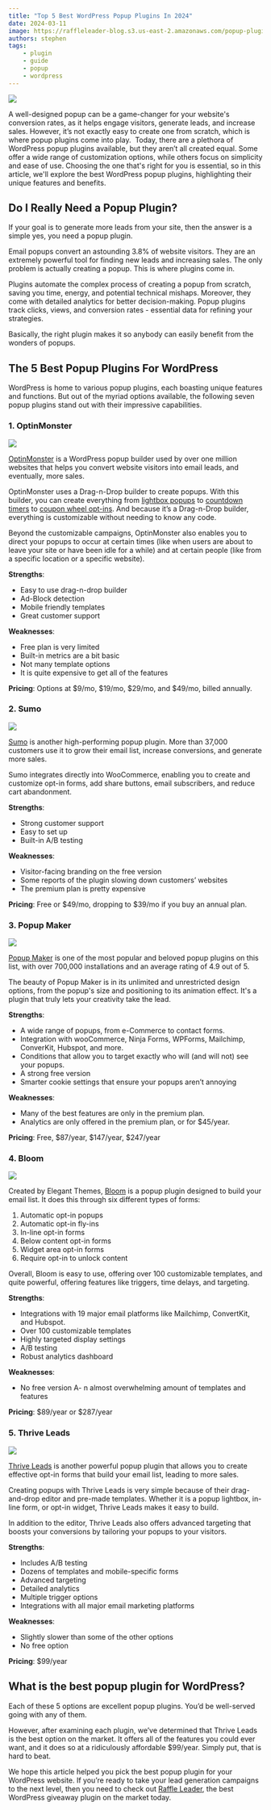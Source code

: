 ```yaml
---
title: "Top 5 Best WordPress Popup Plugins In 2024"
date: 2024-03-11
image: https://raffleleader-blog.s3.us-east-2.amazonaws.com/popup-plugin-2024.png
authors: stephen
tags:
    - plugin
    - guide
    - popup
    - wordpress
---
```


![](https://raffleleader-blog.s3.us-east-2.amazonaws.com/popup-plugin-2024.png)

A well-designed popup can be a game-changer for your website's conversion rates, as it helps engage visitors, generate leads, and increase sales. However, it’s not exactly easy to create one from scratch, which is where popup plugins come into play. 
Today, there are a plethora of WordPress popup plugins available, but they aren’t all created equal. Some offer a wide range of customization options, while others focus on simplicity and ease of use. Choosing the one that's right for you is essential, so in this article, we'll explore the best WordPress popup plugins, highlighting their unique features and benefits.

## Do I Really Need a Popup Plugin?

If your goal is to generate more leads from your site, then the answer is a simple yes, you need a popup plugin. 

Email popups convert an astounding 3.8% of website visitors. They are an extremely powerful tool for finding new leads and increasing sales. The only problem is actually creating a popup. This is where plugins come in. 

Plugins automate the complex process of creating a popup from scratch, saving you time, energy, and potential technical mishaps. Moreover, they come with detailed analytics for better decision-making. Popup plugins track clicks, views, and conversion rates - essential data for refining your strategies.

Basically, the right plugin makes it so anybody can easily benefit from the wonders of popups. 

## The 5 Best Popup Plugins For WordPress

WordPress is home to various popup plugins, each boasting unique features and functions. But out of the myriad options available, the following seven popup plugins stand out with their impressive capabilities.

### 1. OptinMonster

![](https://raffleleader-blog.s3.us-east-2.amazonaws.com/optinmonster.png)

[OptinMonster](https://optinmonster.com/pricing/) is a WordPress popup builder used by over one million websites that helps you convert website visitors into email leads, and eventually, more sales. 

OptinMonster uses a Drag-n-Drop builder to create popups. With this builder, you can create everything from [lightbox popups](https://optinmonster.com/features/lightbox-popups/) to [countdown timers](https://optinmonster.com/features/countdown-timer/) to [coupon wheel opt-ins](https://optinmonster.com/features/coupon-wheel-optins/). And because it’s a Drag-n-Drop builder, everything is customizable without needing to know any code.

Beyond the customizable campaigns, OptinMonster also enables you to direct your popups to occur at certain times (like when users are about to leave your site or have been idle for a while) and at certain people (like from a specific location or a specific website).

**Strengths**: 

- Easy to use drag-n-drop builder
- Ad-Block detection
- Mobile friendly templates
- Great customer support

**Weaknesses**:

- Free plan is very limited
- Built-in metrics are a bit basic
- Not many template options
- It is quite expensive to get all of the features

**Pricing**: Options at $9/mo, $19/mo, $29/mo, and $49/mo, billed annually. 

### 2. Sumo

![](https://raffleleader-blog.s3.us-east-2.amazonaws.com/sumo.png)

[Sumo](https://wordpress.org/plugins/sumome/) is another high-performing popup plugin. More than 37,000 customers use it to grow their email list, increase conversions, and generate more sales.

Sumo integrates directly into WooCommerce, enabling you to create and customize opt-in forms, add share buttons, email subscribers, and reduce cart abandonment. 

**Strengths**:

- Strong customer support
- Easy to set up
- Built-in A/B testing

**Weaknesses**:

- Visitor-facing branding on the free version
- Some reports of the plugin slowing down customers’ websites
- The premium plan is pretty expensive

**Pricing**: Free or $49/mo, dropping to $39/mo if you buy an annual plan. 

### 3. Popup Maker

![](https://raffleleader-blog.s3.us-east-2.amazonaws.com/popupmaker.png)

[Popup Maker](https://wordpress.org/plugins/popup-maker/#description) is one of the most popular and beloved popup plugins on this list, with over 700,000 installations and an average rating of 4.9 out of 5.

The beauty of Popup Maker is in its unlimited and unrestricted design options, from the popup's size and positioning to its animation effect. It's a plugin that truly lets your creativity take the lead.

**Strengths**:

- A wide range of popups, from e-Commerce to contact forms.
- Integration with wooCommerce, Ninja Forms, WPForms, Mailchimp, ConverKit, Hubspot, and more. 
- Conditions that allow you to target exactly who will (and will not) see your popups.
- A strong free version
- Smarter cookie settings that ensure your popups aren’t annoying

**Weaknesses**:

- Many of the best features are only in the premium plan.
- Analytics are only offered in the premium plan, or for $45/year. 

**Pricing**: Free, $87/year, $147/year, $247/year

### 4. Bloom

![](https://raffleleader-blog.s3.us-east-2.amazonaws.com/bloom.png)

Created by Elegant Themes, [Bloom](https://www.elegantthemes.com/plugins/bloom/) is a popup plugin designed to build your email list. It does this through six different types of forms:

1. Automatic opt-in popups
2. Automatic opt-in fly-ins
3. In-line opt-in forms
4. Below content opt-in forms
5. Widget area opt-in forms
6. Require opt-in to unlock content

Overall, Bloom is easy to use, offering over 100 customizable templates, and quite powerful, offering features like triggers, time delays, and targeting.

**Strengths**:

- Integrations with 19 major email platforms like Mailchimp, ConvertKit, and Hubspot. 
- Over 100 customizable templates
- Highly targeted display settings
- A/B testing
- Robust analytics dashboard

**Weaknesses**:

- No free version
A- n almost overwhelming amount of templates and features

**Pricing**: $89/year or $287/year

### 5. Thrive Leads

![](https://raffleleader-blog.s3.us-east-2.amazonaws.com/thriveleads.png)

[Thrive Leads](https://thrivethemes.com/leads/) is another powerful popup plugin that allows you to create effective opt-in forms that build your email list, leading to more sales.

Creating popups with Thrive Leads is very simple because of their drag-and-drop editor and pre-made templates. Whether it is a popup lightbox, in-line form, or opt-in widget, Thrive Leads makes it easy to build.

In addition to the editor, Thrive Leads also offers advanced targeting that boosts your conversions by tailoring your popups to your visitors. 

**Strengths**:

- Includes A/B testing
- Dozens of templates and mobile-specific forms
- Advanced targeting
- Detailed analytics
- Multiple trigger options
- Integrations with all major email marketing platforms

**Weaknesses**:

- Slightly slower than some of the other options
- No free option

**Pricing**: $99/year

## What is the best popup plugin for WordPress?

Each of these 5 options are excellent popup plugins. You’d be well-served going with any of them.

However, after examining each plugin, we’ve determined that Thrive Leads is the best option on the market. It offers all of the features you could ever want, and it does so at a ridiculously affordable $99/year. Simply put, that is hard to beat.

We hope this article helped you pick the best popup plugin for your WordPress website. If you’re ready to take your lead generation campaigns to the next level, then you need to check out [Raffle Leader](https://raffleleader.com/), the best WordPress giveaway plugin on the market today. 